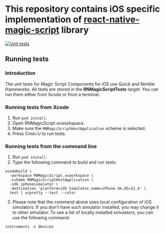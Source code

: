 # This repository contains iOS specific implementation of [react-native-magic-script](https://github.com/magic-script/react-native-magic-script) library

[![Unit tests](https://github.com/magic-script/magic-script-components-ios/workflows/Unit%20tests/badge.svg?branch=develop)](https://github.com/magic-script/magic-script-components-ios/actions)

## Running tests

### Introduction
The unit tests for Magic Script Components for iOS use Quick and Nimble frameworks. All tests are stored in the **RNMagicScriptTests** target. You can run them either from Xcode or from a terminal.

### Running tests from Xcode

1. Run `pod install`.
2. Open RNMagicScript.xcworkspace.
3. Make sure the `RNMagicScriptHostApplication` scheme is selected.
4. Press Cmd+U to run tests.

### Running tests from the command line

1. Run `pod install`.
2. Type the following command to build and run tests:
```
xcodebuild \
  -workspace RNMagicScript.xcworkspace \
  -scheme RNMagicScriptHostApplication \
  -sdk iphonesimulator \
  -destination 'platform=iOS Simulator,name=iPhone Xʀ,OS=12.4' \
  test | xcpretty --test --color
```
3. Please note that the command above uses local configuration of iOS simulators. If you don't have such simulator installed, you may change it to other simulator. To see a list of locally installed simulators, you can use the following command:
```
instruments -s devices
```
